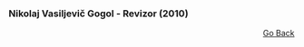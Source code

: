 ### Nikolaj Vasiljevič Gogol - Revizor (2010)


<p align="right">
  <a href="https://github.com/neostetic/maturita">Go Back</a>
</p>
